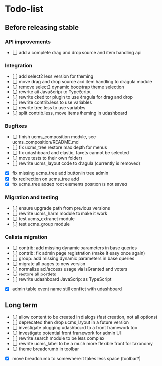 # Todo-list

## Before releasing stable

### API improvements

 * [_] add a complete drag and drop source and item handling api

### Integration

 * [_] add select2 less version for theming
 * [_] move drag and drop source and item handling to dragula module
 * [_] remove select2 dynamic bootstrap theme selection
 * [_] rewrite all JavaScript to TypeScript
 * [_] rewrite ckeditor plugin to use dragula for drag and drop
 * [_] rewrite contrib.less to use variables
 * [_] rewrite tree.less to use variables
 * [_] split contrib.less, move items theming in udashboard

### Bugfixes

 * [_] finish ucms_composition module, see ucms_composition/README.md
 * [_] fix ucms_tree restore max depth for menus
 * [_] fix udashboard and elastic, facets cannot be selected
 * [_] move tests to their own folders
 * [_] rewrite ucms_layout code to dragula (currently is removed)
 * [x] fix missing ucms_tree add button in tree admin
 * [x] fix redirection on ucms_tree add
 * [x] fix ucms_tree added root elements position is not saved

### Migration and testing

 * [_] ensure upgrade path from previous versions
 * [_] rewrite ucms_harm module to make it work
 * [_] test ucms_extranet module
 * [_] test ucms_group module

### Calista migration

 * [_] contrib: add missing dynamic parameters in base queries
 * [_] contrib: fix admin page registration (make it easy once again)
 * [_] group: add missing dynamic parameters in base queries
 * [_] migrate all pages to new version
 * [_] normalize acl/access usage via isGranted and voters
 * [_] restore all portlets
 * [_] rewrite udashboard JavaScript as TypeScript
 * [x] admin table event name still conflict with udashboard

## Long term

 * [_] allow content to be created in dialogs (fast creation, not all options)
 * [_] deprecated then drop ucms_layout in a future version
 * [_] investigate plugging udashboard to a front framework too
 * [_] investigate potential front framework for admin UI
 * [_] rewrite search module to be less complex
 * [_] rewrite ucms_label to be a much more flexible front for taxonomy
 * [_] theme breadcrumb in toolbar
 * [x] move breadcrumb to somewhere it takes less space (toolbar?)
